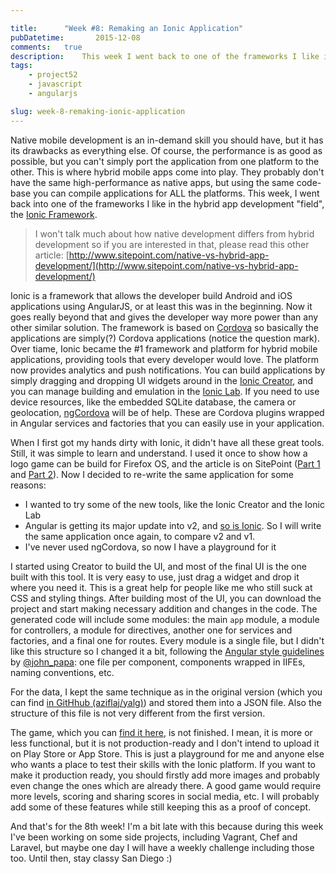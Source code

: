 ```yaml
---

title:      "Week #8: Remaking an Ionic Application"
pubDatetime:       2015-12-08
comments:   true
description:    This week I went back to one of the frameworks I like in the hybrid app development "field", the Ionic Framework, and built a logo game using it"
tags:
    - project52
    - javascript
    - angularjs

slug: week-8-remaking-ionic-application
---
```


Native mobile development is an in-demand skill you should have, but it has its drawbacks as everything else. Of course, the performance is as good as possible, but you can't simply port the application from one platform to the other. This is where hybrid mobile apps come into play. They probably don't have the same high-performance as native apps, but using the same code-base you can compile applications for ALL the platforms. This week, I went back into one of the frameworks I like in the hybrid app development "field", the [Ionic Framework](http://ionicframework.com/).

> I won't talk much about how native development differs from hybrid development so if you are interested in that, please read this other article: [http://www.sitepoint.com/native-vs-hybrid-app-development/](http://www.sitepoint.com/native-vs-hybrid-app-development/)

Ionic is a framework that allows the developer build Android and iOS applications using AngularJS, or at least this was in the beginning. Now it goes really beyond that and gives the developer way more power than any other similar solution. The framework is based on [Cordova](http://cordova.apache.org/) so basically the applications are simply(?) Cordova applications (notice the question mark). Over tiame, Ionic became the #1 framework and platform for hybrid mobile applications, providing tools that every developer would love. The platform now provides analytics and push notifications. You can build applications by simply dragging and dropping UI widgets around in the [Ionic Creator](http://ionic.io/products/creator), and you can manage building and emulation in the [Ionic Lab](http://lab.ionic.io/). If you need to use device resources, like the embedded SQLite database, the camera or geolocation, [ngCordova](http://ngcordova.com/) will be of help. These are Cordova plugins wrapped in Angular services and factories that you can easily use in your application.

When I first got my hands dirty with Ionic, it didn't have all these great tools. Still, it was simple to learn and understand. I used it once to show how a logo game can be build for Firefox OS, and the article is on SitePoint ([Part 1](http://www.sitepoint.com/firefox-os-game-development-ionic-framework/) and [Part 2](http://www.sitepoint.com/firefox-os-game-development-ionic-framework-part-2/)). Now I decided to re-write the same application for some reasons:

- I wanted to try some of the new tools, like the Ionic Creator and the Ionic Lab
- Angular is getting its major update into v2, and [so is Ionic](http://blog.ionic.io/announcing-ionic-2-0-alpha/). So I will write the same application once again, to compare v2 and v1.
- I've never used ngCordova, so now I have a playground for it

I started using Creator to build the UI, and most of the final UI is the one built with this tool. It is very easy to use, just drag a widget and drop it where you need it. This is a great help for people like me who still suck at CSS and styling things. After building most of the UI, you can download the project and start making necessary addition and changes in the code. The generated code will include some modules: the main `app` module, a module for controllers, a module for directives, another one for services and factories, and a final one for routes. Every module is a single file, but I didn't like this structure so I changed it a bit, following the [Angular style guidelines](https://github.com/johnpapa/angular-styleguide) by [@john_papa](https://twitter.com/john_papa): one file per component, components wrapped in IIFEs, naming conventions, etc.

For the data, I kept the same technique as in the original version (which you can find [in GitHhub (aziflaj/yalg)](http://github.com/aziflaj/yalg)) and stored them into a JSON file. Also the structure of this file is not very different from the first version.

The game, which you can [find it here](https://github.com/aziflaj/LogoGame/), is not finished. I mean, it is more or less functional, but it is not production-ready and I don't intend to upload it on Play Store or App Store. This is just a playground for me and anyone else who wants a place to test their skills with the Ionic platform. If you want to make it production ready, you should firstly add more images and probably even change the ones which are already there. A good game would require more levels, scoring and sharing scores in social media, etc. I will probably add some of these features while still keeping this as a proof of concept.

And that's for the 8th week! I'm a bit late with this because during this week I've been working on some side projects, including Vagrant, Chef and Laravel, but maybe one day I will have a weekly challenge including those too. Until then, stay classy San Diego :)
